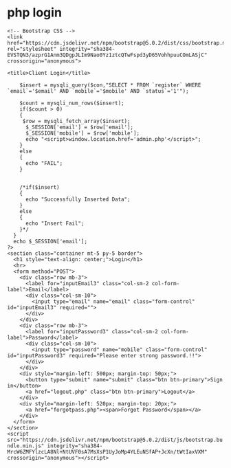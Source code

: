 # php login
<!doctype html>
<html lang="en">
  <head>
    <!-- Required meta tags -->
    <meta charset="utf-8">
    <meta name="viewport" content="width=device-width, initial-scale=1">

    <!-- Bootstrap CSS -->
    <link href="https://cdn.jsdelivr.net/npm/bootstrap@5.0.2/dist/css/bootstrap.min.css" rel="stylesheet" integrity="sha384-EVSTQN3/azprG1Anm3QDgpJLIm9Nao0Yz1ztcQTwFspd3yD65VohhpuuCOmLASjC" crossorigin="anonymous">

    <title>Client Login</title>
  </head>
  <body>
    <?php
      $con = mysqli_connect("localhost","root","","student");
      session_start();
      if(isset($_POST['submit']))
      {
        $email = $_POST['email'];
        $mobile = $_POST['mobile'];
        
        $insert = mysqli_query($con,"SELECT * FROM `register` WHERE `email`='$email' AND `mobile`='$mobile' AND `status`='1'");
        
        $count = mysqli_num_rows($insert);
        if($count > 0)
        {
         $row = mysqli_fetch_array($insert);
          $_SESSION['email'] = $row['email'];
          $_SESSION['mobile'] = $row['mobile'];
          echo "<script>window.location.href='admin.php'</script>";          
        }
        else
        {
          echo "FAIL";
        }


        /*if($insert)
        {
          echo "Successfully Inserted Data";
        }
        else
        {
          echo "Insert Fail";
        }*/
      }
      echo $_SESSION['email'];
    ?>
    <section class="container mt-5 py-5 border">
      <h1 style="text-align: center;">Login</h1>
      <hr>
      <form method="POST">
        <div class="row mb-3">
          <label for="inputEmail3" class="col-sm-2 col-form-label">Email</label>
          <div class="col-sm-10">
            <input type="email" name="email" class="form-control" id="inputEmail3" required="">
          </div>
        </div>
        <div class="row mb-3">
          <label for="inputPassword3" class="col-sm-2 col-form-label">Password</label>
          <div class="col-sm-10">
            <input type="password" name="mobile" class="form-control" id="inputPassword3" required="Please enter strong password.!!">
          </div>
        </div>
        <div style="margin-left: 500px; margin-top: 50px;">
          <button type="submit" name="submit" class="btn btn-primary">Sign in</button>
          <a href="logout.php" class="btn btn-primary">Logout</a>
        </div>
        <div style="margin-left: 520px; margin-top: 20px;">
          <a href="forgotpass.php"><span>Forgot Password</span></a>
        </div>      
      </form>
    </section>
    <script src="https://cdn.jsdelivr.net/npm/bootstrap@5.0.2/dist/js/bootstrap.bundle.min.js" integrity="sha384-MrcW6ZMFYlzcLA8Nl+NtUVF0sA7MsXsP1UyJoMp4YLEuNSfAP+JcXn/tWtIaxVXM" crossorigin="anonymous"></script>

    
  </body>
</html>
